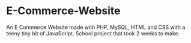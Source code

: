 # E-Commerce-Website
An E Commerce Website made with PHP, MySQL, HTML and CSS with a teeny tiny bit of JavaScript. School project that took 2 weeks to make.
